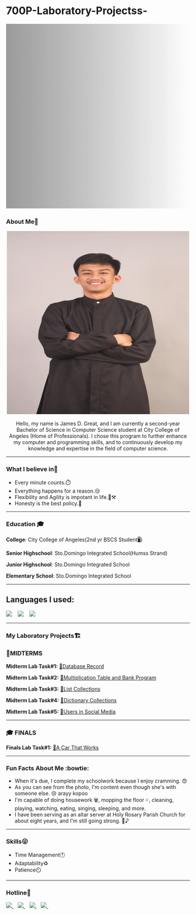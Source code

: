 # 700P-Laboratory-Projectss-
<p align= "center">

<img src="https://github.com/villarjames0550/700P-James-Portfolio.xd/blob/main/HelloI-ezgif.com-video-to-gif-converter.gif" alt="Cool you found me" width="100%" height= "10%"/>

### About Me📄
<p align= "center">
<img src="https://github.com/villarjames0550/700P-Lab-Projectss-/blob/6029e7296f9b6a3fbce121e05d6ab71fa2a59394/IMG_3889.JPG" width="500" height="500" />
    
<p align= "center">    
Hello, my name is James D. Great, and I am currently a second-year Bachelor of Science in Computer Science student at City College of Angeles (Home of Professionals). I chose this program to further enhance my computer and programming skills, and to continuously develop my knowledge and expertise in the field of computer science.

---
### What I believe in🙌
- Every minute counts.⏱️
- Everything happens for a reason.😒
- Flexibility and Agility is impotant in life.💪⚒️
- Honesty is the best policy.🙏
  
---
### Education 🎓
**College**: City College of Angeles(2nd yr BSCS Student🖥️)

**Senior Highschool**: Sto.Domingo Integrated School(Humss Strand)

**Junior Highschool**: Sto.Domingo Integrated School

**Elementary School**: Sto.Domingo Integrated School

---
## Languages I used:

<img src="https://img.shields.io/badge/C-%2300599C.svg?style=for-the-badge&logo=c&logoColor=white" height="50"/>
&nbsp;&nbsp;
<img src="https://img.shields.io/badge/Java-ED8B00?style=for-the-badge&logo=openjdk&logoColor=white" height="50"/>
&nbsp;&nbsp;
<img src="https://img.shields.io/badge/Python-%233776AB.svg?style=for-the-badge&logo=python&logoColor=white" height="50"/>  
&nbsp;&nbsp;

---
### My Laboratory Projects🏗️
###  📑MIDTERMS
**Midterm Lab Task#1:** [📂Database Record](https://github.com/villarjames0550/700P-Lab-Projectss-/blob/main/MIDTERMS/LAB%20TASKS/TorresxVillar%20-%20Lab%20task1.pdf)

**Midterm Lab Task#2:** [📂Multiplication Table and Bank Program](https://github.com/villarjames0550/700P-Lab-Projectss-/blob/main/MIDTERMS/LAB%20TASKS/James%20G%20-%20Lab%20task2.pdf)

**Midterm Lab Task#3:** [📂List Collections](https://github.com/villarjames0550/700P-Lab-Projectss-/blob/main/MIDTERMS/LAB%20TASKS/JamesG%20-%20Lab%20task3.pdf)

**Midterm Lab Task#4:** [📂Dictionary Collections](https://github.com/villarjames0550/700P-Lab-Projectss-/blob/main/MIDTERMS/LAB%20TASKS/James%20-%20Lab%20task4.pdf)

**Midterm Lab Task#5:** [📂Users in Social Media](https://github.com/villarjames0550/700P-Lab-Projectss-/blob/main/MIDTERMS/LAB%20TASKS/JamesV%20-%20Lab%20task%205.pdf)

---
### 🎓 FINALS
**Finals Lab Task#1:** [📂A Car That Works](https://github.com/villarjames0550/700P-Lab-Projectss-/blob/main/FINALS/LAB%20TASKS/James%20-%20Lab%20Task%231.pdf)

---
### Fun Facts About Me :bowtie:
- When it's due, I complete my schoolwork because I enjoy cramming. 😍
- As you can see from the photo, I'm content even though she's with someone else. 😢 arayy kopoo
- I'm capable of doing housework 🗑️, mopping the floor 💦, cleaning, playing, watching, eating, singing, sleeping, and more.
- I have been serving as an altar server at Holy Rosary Parish Church for about eight years, and I'm still going strong. 🙏♪

---
### Skills😜
- Time Management🕐
- Adaptability♻️
- Patience⏲️

---
### Hotline🤙

<a href="https://www.facebook.com/jamesxvlr" target="_blank">
  <img src="https://img.shields.io/badge/Facebook-1877F2?style=for-the-badge&logo=facebook&logoColor=white" height="40"/>
 </a>
 &nbsp;&nbsp;
  
<a href="https://www.instagram.com/jamezvlr/?igsh=MXduMnc1ZnM3ZjZ2MA%3D%3D&fbclid=IwY2xjawNmsoxleHRuA2FlbQIxMABicmlkETFxZHJ6UHRNeVhTT3AwQVp4AR7MHpRs8w4NZN2qMz0rDcThRW87TJNz5n0dwHDqbFwLSZWmCALASRgGU_Ljmw_aem_-dGzy9C1mr4F0jMPCEd29A&brid=fetKVLSlFanzYF_2FVBJxw#" target="_blank">
    <img src="https://img.shields.io/badge/Instagram-E4405F?style=for-the-badge&logo=instagram&logoColor=white" height="40"/>
  </a>
  &nbsp;&nbsp;
<a href="https://www.tiktok.com/@villar.x?_t=ZS-90mdqKD74kx&_r=1&fbclid=IwY2xjawNmt-pleHRuA2FlbQIxMABicmlkETFxZHJ6UHRNeVhTT3AwQVp4AR5bm_2ubm1QHfFgBpVoYj4l5aICgwO5lvw3Mw54l0N3gORBM8D0roT3PBhBgA_aem_XGZasoYaDXPLeNsGBiqjIg&brid=fetKVLSlFanzYF_2FVBJxw" target="_blank">
    <img src="https://img.shields.io/badge/TikTok-000000?style=for-the-badge&logo=tiktok&logoColor=white" height="40"/>
  </a>
  &nbsp;&nbsp;
<a href="https://mail.google.com/mail/?view=cm&fs=1&to=jvillar24-0208@cca.edu.ph" target="_blank">
    <img src="https://img.shields.io/badge/Email-D14836?style=for-the-badge&logo=gmail&logoColor=white" height="40"/>
  </a>
  &nbsp;&nbsp;
